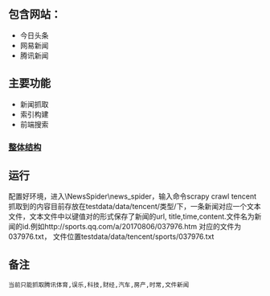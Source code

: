 ## 包含网站：
- 今日头条
- 网易新闻
- 腾讯新闻

## 主要功能
  - 新闻抓取
  - 索引构建
  - 前端搜索

### [整体结构](https://github.com/lzjqsdd/NewsSpider/blob/master/Frame.md)

## 运行
   配置好环境，进入\NewsSpider\news_spider，输入命令scrapy crawl tencent
   抓取到的内容目前存放在testdata/data/tencent/类型/下，一条新闻对应一个文本文件，文本文件中以键值对的形式保存了新闻的url,
   title,time,content.文件名为新闻的id.例如http://sports.qq.com/a/20170806/037976.htm 对应的文件为037976.txt，
   文件位置testdata/data/tencent/sports/037976.txt
   
## 备注
	当前只能抓取腾讯体育,误乐,科技,财经,汽车,房产,时常,文件新闻


